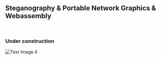 ## Steganography &amp; Portable Network Graphics &amp; Webassembly
<br/>

### Under construction
![Test Image 4](https://github.com/pedrooaugusto/steganography-png/blob/master/webapp/preview.jpg)
